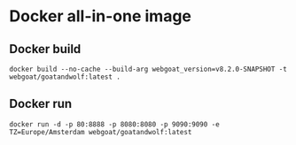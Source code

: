 # Docker all-in-one image

## Docker build

	docker build --no-cache --build-arg webgoat_version=v8.2.0-SNAPSHOT -t webgoat/goatandwolf:latest .
	
## Docker run
	
	docker run -d -p 80:8888 -p 8080:8080 -p 9090:9090 -e TZ=Europe/Amsterdam webgoat/goatandwolf:latest